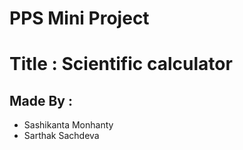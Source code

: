 # PPS Mini Project

# Title : Scientific calculator
## Made By :
* Sashikanta Monhanty
* Sarthak Sachdeva
